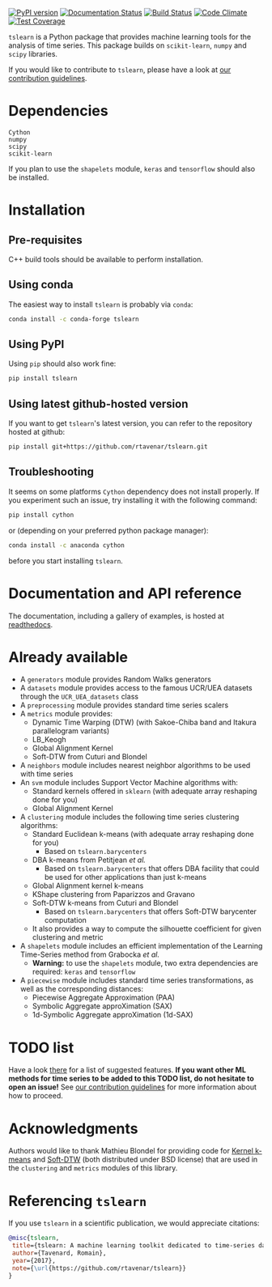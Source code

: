 [![PyPI version](https://badge.fury.io/py/tslearn.svg)](https://badge.fury.io/py/tslearn)
[![Documentation Status](https://readthedocs.org/projects/tslearn/badge/?version=latest)](http://tslearn.readthedocs.io/en/latest/?badge=latest)
[![Build Status](https://travis-ci.org/rtavenar/tslearn.svg?branch=master)](https://travis-ci.org/rtavenar/tslearn)
[![Code Climate](https://codeclimate.com/github/rtavenar/tslearn/badges/gpa.svg)](https://codeclimate.com/github/rtavenar/tslearn)
[![Test Coverage](https://codeclimate.com/github/rtavenar/tslearn/badges/coverage.svg)](https://codeclimate.com/github/rtavenar/tslearn/coverage)

`tslearn` is a Python package that provides machine learning tools for the analysis of time series.
This package builds on `scikit-learn`, `numpy` and `scipy` libraries.

If you would like to contribute to `tslearn`, please have a look at [our contribution guidelines](CONTRIBUTING.md).

# Dependencies

```
Cython
numpy
scipy
scikit-learn
```

If you plan to use the `shapelets` module, `keras` and `tensorflow` should also be installed.

# Installation

## Pre-requisites 

C++ build tools should be available to perform installation.

## Using conda

The easiest way to install `tslearn` is probably via `conda`:
```bash
conda install -c conda-forge tslearn
```

## Using PyPI

Using `pip` should also work fine:
```bash
pip install tslearn
```

## Using latest github-hosted version

If you want to get `tslearn`'s latest version, you can refer to the repository hosted at github:
```bash
pip install git+https://github.com/rtavenar/tslearn.git
```

## Troubleshooting

It seems on some platforms `Cython` dependency does not install properly.
If you experiment such an issue, try installing it with the following command:

```bash 
pip install cython
```

or (depending on your preferred python package manager):
```bash
conda install -c anaconda cython
```

before you start installing `tslearn`.

# Documentation and API reference

The documentation, including a gallery of examples, is hosted at [readthedocs](http://tslearn.readthedocs.io/en/latest/index.html).

# Already available

* A `generators` module provides Random Walks generators
* A `datasets` module provides access to the famous UCR/UEA datasets through the `UCR_UEA_datasets` class 
* A `preprocessing` module provides standard time series scalers
* A `metrics` module provides:
  * Dynamic Time Warping (DTW) (with Sakoe-Chiba band and Itakura parallelogram variants)
  * LB_Keogh
  * Global Alignment Kernel
  * Soft-DTW from Cuturi and Blondel
* A `neighbors` module includes nearest neighbor algorithms to be used with time series
* An `svm` module includes Support Vector Machine algorithms with:
  * Standard kernels offered in `sklearn` (with adequate array reshaping done for you)
  * Global Alignment Kernel
* A `clustering` module includes the following time series clustering algorithms:
  * Standard Euclidean k-means (with adequate array reshaping done for you)
    * Based on `tslearn.barycenters`
  * DBA k-means from Petitjean _et al._
    * Based on `tslearn.barycenters` that offers DBA facility that could be used for other applications than just 
    k-means
  * Global Alignment kernel k-means
  * KShape clustering from Paparizzos and Gravano
  * Soft-DTW k-means from Cuturi and Blondel
    * Based on `tslearn.barycenters` that offers Soft-DTW barycenter computation
  * It also provides a way to compute the silhouette coefficient for given clustering and metric
* A `shapelets` module includes an efficient implementation of the Learning Time-Series method from Grabocka _et al._
  * **Warning:** to use the `shapelets` module, two extra dependencies are required: `keras` and `tensorflow`
* A `piecewise` module includes standard time series transformations, as well as the corresponding distances:
  * Piecewise Aggregate Approximation (PAA)
  * Symbolic Aggregate approXimation (SAX)
  * 1d-Symbolic Aggregate approXimation (1d-SAX)

# TODO list

Have a look [there](https://github.com/rtavenar/tslearn/issues?utf8=✓&q=is%3Aissue%20is%3Aopen%20label%3A%22new%20feature%22%20) for a list of suggested features.
**If you want other ML methods for time series to be added to this TODO list, do not hesitate to open an issue!** See [our contribution guidelines](CONTRIBUTING.md) for more information about how to proceed.

# Acknowledgments

Authors would like to thank Mathieu Blondel for providing code for 
[Kernel k-means](https://gist.github.com/mblondel/6230787) and [Soft-DTW](https://github.com/mblondel/soft-dtw) (both 
distributed under BSD license) that are used in the `clustering` and `metrics` modules of this library.

# Referencing `tslearn`

If you use `tslearn` in a scientific publication, we would appreciate citations:

```bibtex
@misc{tslearn,
 title={tslearn: A machine learning toolkit dedicated to time-series data},
 author={Tavenard, Romain},
 year={2017},
 note={\url{https://github.com/rtavenar/tslearn}}
}
```

